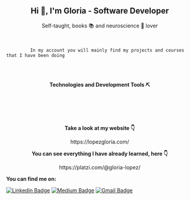 <h2 align='center'> Hi 👋, I'm Gloria - Software Developer</h2>

<p align='center'> Self-taught, books 📚 and neuroscience 🧠 lover</p> <br>
    
```
         In my account you will mainly find my projects and courses that I have been doing 
 ```
   <br>
  <br>
<p align='center'> <strong>Technologies and Development Tools ⛏</strong> </p> 
<p align='center'>
 <img src="https://img.shields.io/badge/-Python-black?style=flat-square&logo=Python" alt=""> 
  <img src="https://img.shields.io/badge/%20AWS-232F3E?style=flat-square&logo=amazon-aws" alt="">
 <img src="https://img.shields.io/badge/-Docker-black?style=flat-square&logo=docker" alt="">
   <img src="https://img.shields.io/badge/-Django-green?style=flat-square&logo=django" alt="">
<img src="https://img.shields.io/badge/Mysql-9cf?style=flat-square&logo=mysql" alt=""> <br> 
 <img src="https://img.shields.io/badge/MongoDB-yellowgreen?style=flat-square&logo=mongoDB" alt="">
    <img src="https://img.shields.io/badge/Nodejs-black?style=flat-square&logo=Node.js" alt="">
    <img src="https://img.shields.io/badge/-PostgreSQL-336791?style=flat-square&logo=postgresql" alt="">
    <img src="https://img.shields.io/badge/rubyonrails-red?style=flat-square&logo=ruby" alt="">
     <img src="https://img.shields.io/badge/Linux-black?style=flat-square&logo=linux" alt="">
 </p>  <br>
 <p align='center'> <strong> Take a look at my website 👇</strong></p>
 <p align='center'><samll>https://lopezgloria.com/</small></p> 

<p align='center'> <strong> You can see everything I have already learned, here 👇</strong></p>
   <p align='center'>  https://platzi.com/@gloria-lopez/</p>

<p ><strong> You can find me on:</strong></p>
 
 
[![Linkedin Badge](https://img.shields.io/badge/-LinkdIn-blue?style=flat-square&logo=Linkedin&logoColor=white&link=https://medium.com/@soyglorialopez)](www.linkedin.com/in/gloria-lópez-86abaa129)
[![Medium Badge](https://img.shields.io/badge/-Medium-03a57a?style=flat-square&labelColor=000000&logo=Medium&link=https://medium.com/@soyglorialopez)](https://medium.com/@soyglorialopez)
[![Gmail Badge](https://img.shields.io/badge/-Gmail-c14438?style=flat-square&logo=Gmail&logoColor=white&link=mailto:glorialopez.gelm@gmail.com)](mailto:glorialopez.gelm@gmail.com)
 
